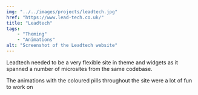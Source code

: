 ```yaml
---
img: "../../images/projects/leadtech.jpg"
href: "https://www.lead-tech.co.uk/"
title: "Leadtech"
tags:
    - "Theming"
    - "Animations"
alt: "Screenshot of the Leadtech website"
---
```

            
Leadtech needed to be a very flexible site in theme and widgets as it spanned a number of microsites from the same codebase.            

The animations with the coloured pills throughout the site were a lot of fun to work on
            